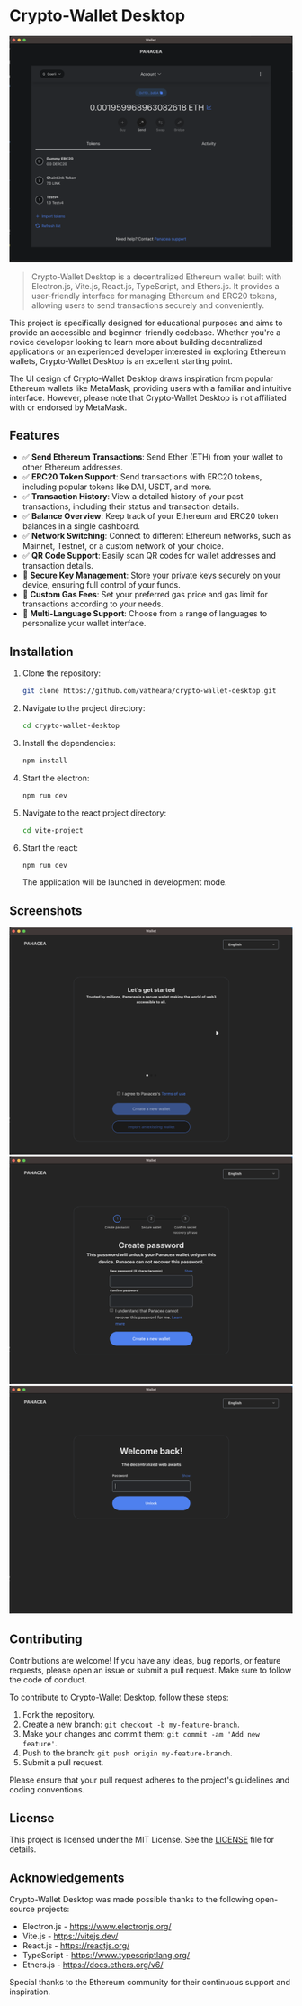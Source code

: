 # Crypto-Wallet Desktop

![Crypto-Wallet Desktop](screenshot/screenshot5.png)

> Crypto-Wallet Desktop is a decentralized Ethereum wallet built with Electron.js, Vite.js, React.js, TypeScript, and Ethers.js. It provides a user-friendly interface for managing Ethereum and ERC20 tokens, allowing users to send transactions securely and conveniently.

This project is specifically designed for educational purposes and aims to provide an accessible and beginner-friendly codebase. Whether you're a novice developer looking to learn more about building decentralized applications or an experienced developer interested in exploring Ethereum wallets, Crypto-Wallet Desktop is an excellent starting point.

The UI design of Crypto-Wallet Desktop draws inspiration from popular Ethereum wallets like MetaMask, providing users with a familiar and intuitive interface. However, please note that Crypto-Wallet Desktop is not affiliated with or endorsed by MetaMask.

## Features

- :white_check_mark: **Send Ethereum Transactions**: Send Ether (ETH) from your wallet to other Ethereum addresses.
- :white_check_mark: **ERC20 Token Support**: Send transactions with ERC20 tokens, including popular tokens like DAI, USDT, and more.
- :white_check_mark: **Transaction History**: View a detailed history of your past transactions, including their status and transaction details.
- :white_check_mark: **Balance Overview**: Keep track of your Ethereum and ERC20 token balances in a single dashboard.
- :white_check_mark: **Network Switching**: Connect to different Ethereum networks, such as Mainnet, Testnet, or a custom network of your choice.
- :white_check_mark: **QR Code Support**: Easily scan QR codes for wallet addresses and transaction details.
- :construction: **Secure Key Management**: Store your private keys securely on your device, ensuring full control of your funds.
- :construction: **Custom Gas Fees**: Set your preferred gas price and gas limit for transactions according to your needs.
- :construction: **Multi-Language Support**: Choose from a range of languages to personalize your wallet interface.

## Installation

1. Clone the repository:

   ```bash
   git clone https://github.com/vatheara/crypto-wallet-desktop.git
   ```

2. Navigate to the project directory:

   ```bash
   cd crypto-wallet-desktop
   ```

3. Install the dependencies:

   ```bash
   npm install
   ```

4. Start the electron:

   ```bash
   npm run dev
   ```

5. Navigate to the react project directory:

   ```bash
   cd vite-project
   ```

6. Start the react:

   ```bash
   npm run dev
   ```

   The application will be launched in development mode.

## Screenshots

![Screenshot 1](screenshot/screenshot7.png)
![Screenshot 2](screenshot/screenshot1.png)
![Screenshot 3](screenshot/screenshot6.png)

## Contributing

Contributions are welcome! If you have any ideas, bug reports, or feature requests, please open an issue or submit a pull request. Make sure to follow the code of conduct.

To contribute to Crypto-Wallet Desktop, follow these steps:

1. Fork the repository.
2. Create a new branch: `git checkout -b my-feature-branch`.
3. Make your changes and commit them: `git commit -am 'Add new feature'`.
4. Push to the branch: `git push origin my-feature-branch`.
5. Submit a pull request.

Please ensure that your pull request adheres to the project's guidelines and coding conventions.

## License

This project is licensed under the MIT License. See the [LICENSE](https://github.com/vatheara/crypto-wallet-desktop/blob/main/LICENSE) file for details.

## Acknowledgements

Crypto-Wallet Desktop was made possible thanks to the following open-source projects:

- Electron.js - https://www.electronjs.org/
- Vite.js - https://vitejs.dev/
- React.js - https://reactjs.org/
- TypeScript - https://www.typescriptlang.org/
- Ethers.js - https://docs.ethers.org/v6/

Special thanks to the Ethereum community for their continuous support and inspiration.

